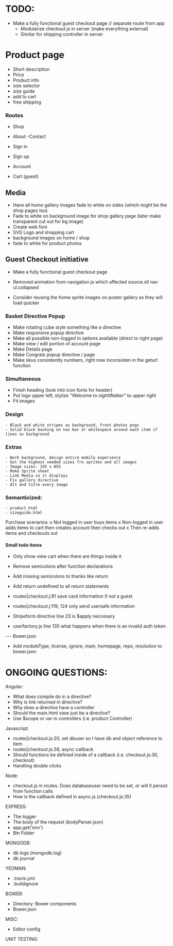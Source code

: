 # TODO:
- Make a fully functional guest checkout page // separate route from app
  - Modularize checkout.js in server (make everything external)
  - Similar for shipping controller in server
  

  
# Product page
- Short description
- Price
- Product info
- size selector
- size guide
- add to cart
- free shipping

### Routes
- Shop
- About
-Contact

- Sign in
- Sign up
- Account

- Cart (guest)


## Media
- Have all home gallery images fade to white on sides (which might be the shop pages too)
- Fade to white on background image for shop gallery page (later make transparent cut out for bg image)
- Create web font
- SVG Logo and shopping cart
- background images on home / shop
- fade to white for product photos


## Guest Checkout initiative
- Make a fully functional guest checkout page

- Removed animation from navigation.js which affected source.stl nav ul.collapsed
- Consider reusing the home sprite images on poster gallery as they will load quicker


### Basket Directive Popup
 - Make rotating cube style something like a directive
 - Make responsive popup directive
 - Make all possible non-logged in options available (direct to right page)
 - Make view / edit portion of account page
 - Make Details page
 - Make Congrats popup directive / page
 - Make skus consistently numbers, right now inconsisten in the geturl function
### Simultaneous
 - Finish heading (look into icon fonts for header)
 - Put logo upper left, stylize "Welcome to *nightWalker*" to upper right
 - Fit images

### Design
    - Black and white stripes as background, front photos pngs
    - Solid black backing on nav bar or whitespace around each item if lines as background

### Extras
    - Work background, design entire mobile experience
    - Get the highest needed sizes fro sprites and all images
    - Image sizes: 335 x 855
    - Make Sprite sheet
    - Link Media so it displays
    - Fix gallery directive
    - Alt and title every image

### Semanticized:
    - product.html
    - sizeguide.html

Purchase scenarios:
  x Not logged in user buys items
  x Non-logged in user adds items to cart then creates account then checks out
  x Then re-adds items and checkouts out




#### Small todo items
- Only show view cart when there are things inside it
- Remove semicolons after function declarations
- Add missing semicolons to thanks like return
- Add return undefined to all return statements

- routes|checkout.j:91 save card information if not a guest
- routes|checkout.j:119, 124 only send usersafe information
- Stripeform directive line 23 is $apply neccesary

- userfactory.js line 135 what happens when there is an invalid auth token

--- Bower.json
- Add moduleType, license, ignore, main, homepage, repo, resolution to bower.json


# ONGOING QUESTIONS:

Angular:
  - What does compile do in a directive?
  - Why is link returned in directive?
  - Why does a directive have a controller
  - Should the main.html view just be a directive?
  - Use $scope or var in controllers (i.e. product Controller)


Javascript:
  - routes|checkout.js:20, set dbuser so I have db and object reference to item
  - routes|checkout.js:39, async callback
  - Should functions be defined inside of a callback (i.e. checkout.js:30, checkout)
  - Handling double clicks

Node:
  - checkout.js in routes. Does databaseuser need to be set, or will it persist from function calls
  - How is the callback defined in async.js (checkout.js:35)


EXPRESS:
  - The logger
  - The body of the request (bodyParser.json)
  - app.get('env')
  - Bin Folder


MONGODB:
  - db logs (mongodb.log)
  - db journal


YEOMAN: 
  -  .travis.yml
  -  .buildignore


BOWER:
  - Directory: Bower components
  - Bower.json


MISC:
  - Editor config


UNIT TESTING:


